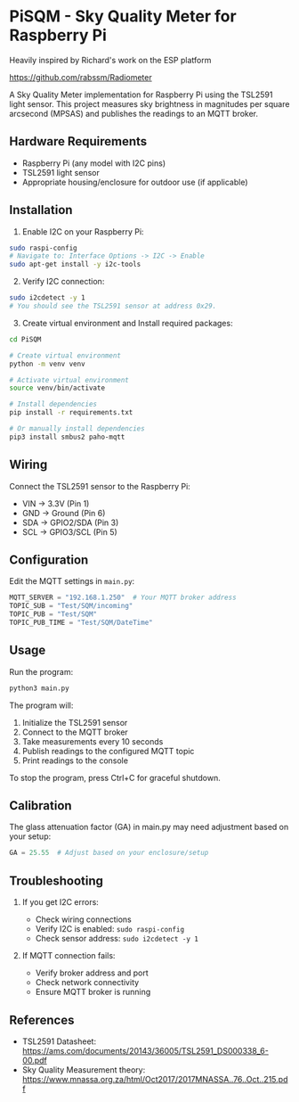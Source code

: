 # PiSQM - Sky Quality Meter for Raspberry Pi

Heavily inspired by Richard's work on the ESP platform

https://github.com/rabssm/Radiometer

A Sky Quality Meter implementation for Raspberry Pi using the TSL2591 light sensor. This project measures sky brightness in magnitudes per square arcsecond (MPSAS) and publishes the readings to an MQTT broker.


## Hardware Requirements

- Raspberry Pi (any model with I2C pins)
- TSL2591 light sensor
- Appropriate housing/enclosure for outdoor use (if applicable)

## Installation

1. Enable I2C on your Raspberry Pi:
```bash
sudo raspi-config
# Navigate to: Interface Options -> I2C -> Enable
sudo apt-get install -y i2c-tools
```

2. Verify I2C connection:
```bash
sudo i2cdetect -y 1
# You should see the TSL2591 sensor at address 0x29.
```


3. Create virtual environment and Install required packages:

```bash
cd PiSQM

# Create virtual environment
python -m venv venv

# Activate virtual environment
source venv/bin/activate

# Install dependencies
pip install -r requirements.txt

# Or manually install dependencies
pip3 install smbus2 paho-mqtt
```

## Wiring

Connect the TSL2591 sensor to the Raspberry Pi:
- VIN -> 3.3V (Pin 1)
- GND -> Ground (Pin 6)
- SDA -> GPIO2/SDA (Pin 3)
- SCL -> GPIO3/SCL (Pin 5)

## Configuration

Edit the MQTT settings in `main.py`:
```python
MQTT_SERVER = "192.168.1.250"  # Your MQTT broker address
TOPIC_SUB = "Test/SQM/incoming"
TOPIC_PUB = "Test/SQM"
TOPIC_PUB_TIME = "Test/SQM/DateTime"
```

## Usage

Run the program:
```bash
python3 main.py
```

The program will:
1. Initialize the TSL2591 sensor
2. Connect to the MQTT broker
3. Take measurements every 10 seconds
4. Publish readings to the configured MQTT topic
5. Print readings to the console

To stop the program, press Ctrl+C for graceful shutdown.

## Calibration

The glass attenuation factor (GA) in main.py may need adjustment based on your setup:
```python
GA = 25.55  # Adjust based on your enclosure/setup
```

## Troubleshooting

1. If you get I2C errors:
   - Check wiring connections
   - Verify I2C is enabled: `sudo raspi-config`
   - Check sensor address: `sudo i2cdetect -y 1`

2. If MQTT connection fails:
   - Verify broker address and port
   - Check network connectivity
   - Ensure MQTT broker is running

## References

- TSL2591 Datasheet: https://ams.com/documents/20143/36005/TSL2591_DS000338_6-00.pdf
- Sky Quality Measurement theory: https://www.mnassa.org.za/html/Oct2017/2017MNASSA..76..Oct..215.pdf
